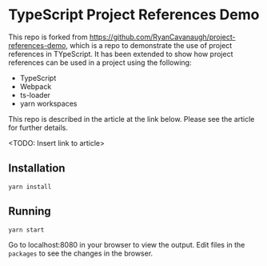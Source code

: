 # TypeScript Project References Demo

This repo is forked from https://github.com/RyanCavanaugh/project-references-demo, which is a repo to demonstrate the use of project references in TYpeScript.  It has been extended to show how project references can be used in a project using the following:

* TypeScript
* Webpack
* ts-loader
* yarn workspaces

This repo is described in the article at the link below.  Please see the article for further details.

<TODO: Insert link to article>

## Installation
```
yarn install
```

## Running
```
yarn start
```
Go to localhost:8080 in your browser to view the output. Edit files in the <code>packages</code> to see the changes in the browser.



